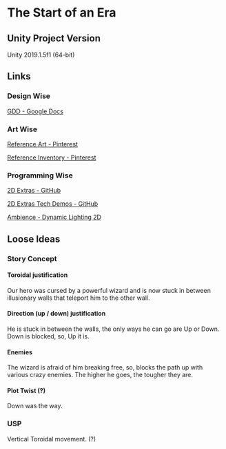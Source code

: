 # The Start of an Era

## Unity Project Version

Unity 2019.1.5f1 (64-bit)

## Links

### Design Wise

[GDD - Google Docs](https://docs.google.com/document/d/1QG_6UUJc_H3TD9OoXtrtZqTDji2Kx_v4WHR5icAToiQ/edit#heading=h.w1wiqq818bd7)

### Art Wise

[Reference Art - Pinterest](https://www.pinterest.pt/pin/723953708831001876/)

[Reference Inventory - Pinterest](https://www.pinterest.pt/pin/723953708831001507/)

### Programming Wise

[2D Extras - GitHub](https://github.com/Unity-Technologies/2d-extras)

[2D Extras Tech Demos - GitHub](https://github.com/Unity-Technologies/2d-techdemos)

[Ambience - Dynamic Lighting 2D](https://www.youtube.com/watch?v=WWdGdE8ZwIA)

## Loose Ideas

### Story Concept

#### Toroidal justification

Our hero was cursed by a powerful wizard and is now stuck in between
illusionary walls that teleport him to the other wall.

#### Direction (up / down) justification

He is stuck in between the walls, the only ways he can go are Up or Down.
Down is blocked, so, Up it is.

#### Enemies

The wizard is afraid of him breaking free, so, blocks the path up with various
crazy enemies. The higher he goes, the tougher they are.

#### Plot Twist (?)

Down was the way.

### USP

Vertical Toroidal movement. (?)
